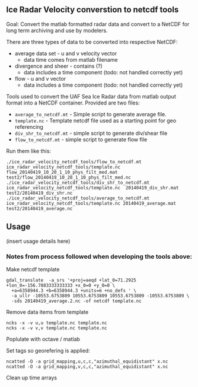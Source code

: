 
## Ice Radar Velocity converstion to netcdf tools

Goal: Convert the matlab formatted radar data and convert to a NetCDF for long term archiving and use by modelers.

There are three types of data to be converted into respective NetCDF:
* average data set - u and v velocity vector
  * data time comes from matlab filename
* divergence and sheer - contains (?)
  * data includes a time component  (todo: not handled correctly yet)
* flow - u and v vector 
  *  data includes a time component (todo: not handled correctly yet)

Tools used to convert the UAF Sea Ice Radar data from matlab output format into a NetCDF container.  Provided are two files:

* `average_to_netcdf.mt` -	Simple script to generate average file.
* `template.nc` -	Template netcdf file used as a starting point for geo referencing
* `div_shr_to_netcdf.mt` - simple script to generate div/shear file  
* `flow_to_netcdf.mt` - simple script to generate flow file

Run them like this:

```
./ice_radar_velocity_netcdf_tools/flow_to_netcdf.mt ice_radar_velocity_netcdf_tools/template.nc flow_20140419_10_20_1_10_phys_filt_med.mat test2/flow_20140419_10_20_1_10_phys_filt_med.nc
./ice_radar_velocity_netcdf_tools/div_shr_to_netcdf.mt ice_radar_velocity_netcdf_tools/template.nc  20140419_div_shr.mat test2/20140419_div_shr.nc
./ice_radar_velocity_netcdf_tools/average_to_netcdf.mt ice_radar_velocity_netcdf_tools/template.nc 20140419_average.mat test2/20140419_average.nc
```

## Usage

(insert usage details here)

### Notes from process followed when developing the tools above:

Make netcdf template
```
gdal_translate  -a_srs '+proj=aeqd +lat_0=71.2925 +lon_0=-156.7883333333333 +x_0=0 +y_0=0 \
  +a=6358944.3 +b=6358944.3 +units=m +no_defs ' \
  -a_ullr -10553.6753809 10553.6753809 10553.6753809 -10553.6753809 \
  -sds 20140419_average.2.nc -of netcdf template.nc
```

Remove data items from template
```
ncks -x -v u,u template.nc template.nc
ncks -x -v v,v template.nc template.nc
```
Poplulate with octave / matlab

Set tags so georefering is applied: 
```
ncatted -O -a grid_mapping,u,c,c,"azimuthal_equidistant" x.nc
ncatted -O -a grid_mapping,v,c,c,"azimuthal_equidistant" x.nc
```
Clean up time arrays
